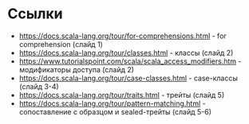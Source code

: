 # Ссылки
* https://docs.scala-lang.org/tour/for-comprehensions.html - for comprehension (слайд 1)
* https://docs.scala-lang.org/tour/classes.html - классы (слайд 2)
* https://www.tutorialspoint.com/scala/scala_access_modifiers.htm - модификаторы доступа (слайд 2)
* https://docs.scala-lang.org/tour/case-classes.html - case-классы (слайд 3-4)
* https://docs.scala-lang.org/tour/traits.html - трейты (слайд 5)
* https://docs.scala-lang.org/tour/pattern-matching.html - сопоставление с образцом и sealed-трейты (слайд 5-6)
